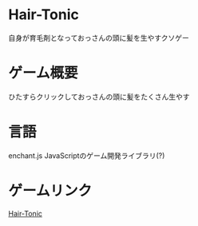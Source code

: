 # Hair-Tonic
自身が育毛剤となっておっさんの頭に髪を生やすクソゲー

# ゲーム概要
ひたすらクリックしておっさんの頭に髪をたくさん生やす

# 言語
enchant.js
JavaScriptのゲーム開発ライブラリ(?)

# ゲームリンク
[Hair-Tonic](https://silmin.github.io/Hair-Tonic/)